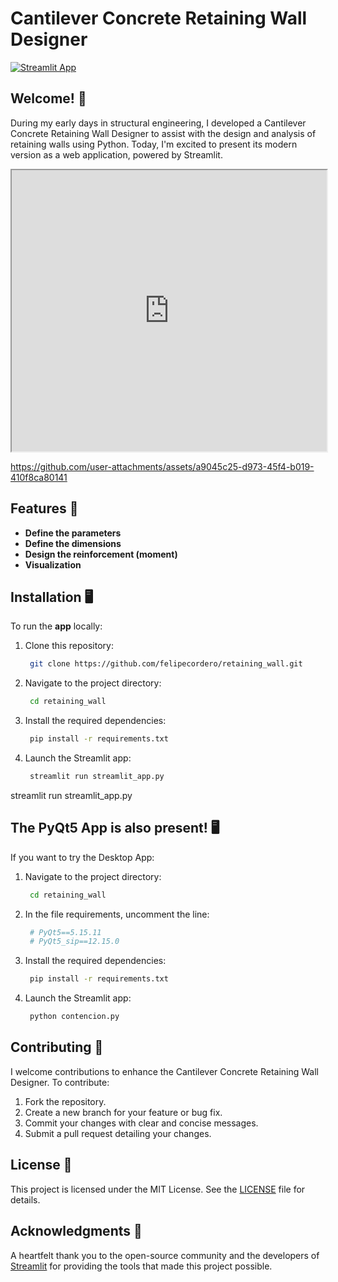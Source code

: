 # Cantilever Concrete Retaining Wall Designer

[![Streamlit App](https://static.streamlit.io/badges/streamlit_badge_black_white.svg)](https://beam-calculator.streamlit.app/)

## Welcome! 👋
During my early days in structural engineering, I developed a Cantilever Concrete Retaining Wall Designer to assist with the design and analysis of retaining walls using Python. Today, I'm excited to present its modern version as a web application, powered by Streamlit.

<iframe
  src="https://https://retaining-wall.streamlit.app?embed=true"
  style="height: 450px; width: 100%;"
></iframe>

https://github.com/user-attachments/assets/a9045c25-d973-45f4-b019-410f8ca80141



## Features 🚀
- **Define the parameters**
- **Define the dimensions**
- **Design the reinforcement (moment)**
- **Visualization**

## Installation 🖥️

To run the **app** locally:

1. Clone this repository:

   ```bash
    git clone https://github.com/felipecordero/retaining_wall.git
   ```

1. Navigate to the project directory:

   ```bash
    cd retaining_wall
   ```


3. Install the required dependencies:


   ```bash
    pip install -r requirements.txt
   ```

4. Launch the Streamlit app:


   ```bash
    streamlit run streamlit_app.py
   ```

streamlit run streamlit_app.py


## The PyQt5 App is also present! 🖥️

If you want to try the Desktop App:

1. Navigate to the project directory:

   ```bash
    cd retaining_wall
   ```


2. In the file requirements, uncomment the line:

   ```bash
    # PyQt5==5.15.11
    # PyQt5_sip==12.15.0
   ```

4. Install the required dependencies:

   ```bash
    pip install -r requirements.txt
   ```


5. Launch the Streamlit app:


   ```bash
    python contencion.py
   ```


## Contributing 🤝
I welcome contributions to enhance the Cantilever Concrete Retaining Wall Designer. To contribute:

1. Fork the repository.
2. Create a new branch for your feature or bug fix.
3. Commit your changes with clear and concise messages.
4. Submit a pull request detailing your changes.

## License 📄

This project is licensed under the MIT License. See the [LICENSE](LICENSE) file for details.

## Acknowledgments 🙏

A heartfelt thank you to the open-source community and the developers of [Streamlit](https://streamlit.io/) for providing the tools that made this project possible. 
